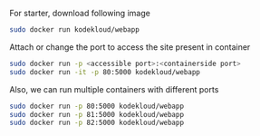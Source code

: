 For starter, download following image

```bash
sudo docker run kodekloud/webapp
```

Attach or change the port to access the site present in container

```bash
sudo docker run -p <accessible port>:<containerside port> 
sudo docker run -it -p 80:5000 kodekloud/webapp
```

Also, we can run multiple containers with different ports

```bash
sudo docker run -p 80:5000 kodekloud/webapp
sudo docker run -p 81:5000 kodekloud/webapp
sudo docker run -p 82:5000 kodekloud/webapp
```

